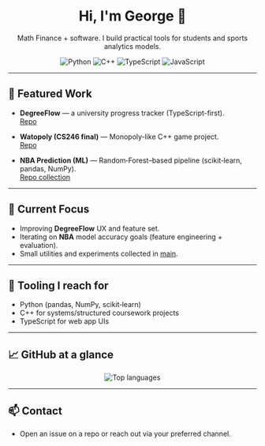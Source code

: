 <!-- Header -->
<h1 align="center">Hi, I'm George 👋</h1>
<p align="center">
  Math Finance + software. I build practical tools for students and sports analytics models.
</p>

<p align="center">
  <!-- Simple tech badges (lightweight, no tracking) -->
  <img alt="Python" src="https://img.shields.io/badge/Python-3776AB?logo=python&logoColor=white">
  <img alt="C++" src="https://img.shields.io/badge/C++-00599C?logo=c%2b%2b&logoColor=white">
  <img alt="TypeScript" src="https://img.shields.io/badge/TypeScript-3178C6?logo=typescript&logoColor=white">
  <img alt="JavaScript" src="https://img.shields.io/badge/JavaScript-F7DF1E?logo=javascript&logoColor=black">
</p>

---

## 🚀 Featured Work

- **DegreeFlow** — a university progress tracker (TypeScript-first).  
  <a href="https://github.com/George-Kalash/DegreeFlow">Repo</a>

- **Watopoly (CS246 final)** — Monopoly-like C++ game project.  
  <a href="https://github.com/George-Kalash/_Watopoly_">Repo</a>

- **NBA Prediction (ML)** — Random‑Forest–based pipeline (scikit‑learn, pandas, NumPy).  
  <a href="https://github.com/George-Kalash/main">Repo collection</a>

---

## 🔭 Current Focus
- Improving **DegreeFlow** UX and feature set.  
- Iterating on **NBA** model accuracy goals (feature engineering + evaluation).  
- Small utilities and experiments collected in <a href="https://github.com/George-Kalash/main">main</a>.

---

## 🧰 Tooling I reach for
- Python (pandas, NumPy, scikit‑learn)
- C++ for systems/structured coursework projects
- TypeScript for web app UIs

---

## 📈 GitHub at a glance

<p align="center">
  <!-- Top languages (compact) -->
  <img
    src="https://github-readme-stats.vercel.app/api/top-langs/?username=George-Kalash&layout=compact&langs_count=8"
    alt="Top languages"
  />
</p>

---

## 📫 Contact
- Open an issue on a repo or reach out via your preferred channel.
